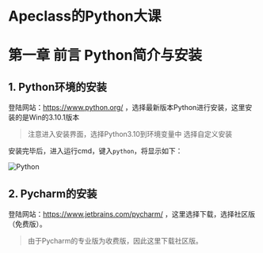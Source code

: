 # Apeclass的Python大课
# 第一章 前言 Python简介与安装
## 1. Python环境的安装
登陆网站：https://www.python.org/ ，选择最新版本Python进行安装，这里安装的是Win的3.10.1版本
> 注意进入安装界面，选择Python3.10到环境变量中
> 选择自定义安装

安装完毕后，进入运行cmd，键入`python`，将显示如下：

<img src="C:\Github\Python\PythonNotes\pic\python.png" alt="Python"  />

## 2. Pycharm的安装
登陆网站：https://www.jetbrains.com/pycharm/ ，这里选择下载，选择社区版（免费版）。
> 由于Pycharm的专业版为收费版，因此这里下载社区版。
